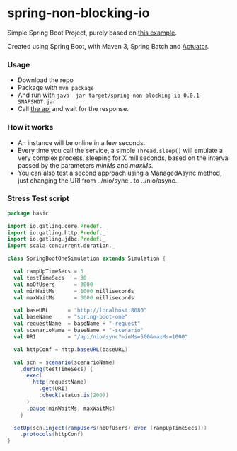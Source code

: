 # spring-non-blocking-io

Simple Spring Boot Project, purely based on [this example](http://blog.brunosimioni.com/jersey-jax-rs-non-blocking-io/).

Created using Spring Boot, with Maven 3, Spring Batch and [Actuator](http://docs.spring.io/spring-boot/docs/current/reference/html/production-ready-endpoints.html#production-ready-endpoints). 

### Usage
- Download the repo
- Package with `mvn package`
- And run with `java -jar target/spring-non-blocking-io-0.0.1-SNAPSHOT.jar`
- Call [the api](localhost:8080/api/nio/sync?minMs=200&maxMs=300) and wait for the response. 

### How it works
- An instance will be online in a few seconds. 
- Every time you call the service, a simple `Thread.sleep()` will emulate a very complex process, sleeping for X milliseconds, based on the interval passed by the parameters _minMs_ and _maxMs_.
- You can also test a second approach using a ManagedAsync method, just changing the URI from ../nio/sync.. to ../nio/async..

### Stress Test script

```Scala
package basic

import io.gatling.core.Predef._  
import io.gatling.http.Predef._  
import io.gatling.jdbc.Predef._  
import scala.concurrent.duration._  

class SpringBootOneSimulation extends Simulation {

  val rampUpTimeSecs = 5
  val testTimeSecs   = 30
  val noOfUsers      = 3000
  val minWaitMs      = 1000 milliseconds
  val maxWaitMs      = 3000 milliseconds

  val baseURL      = "http://localhost:8080"
  val baseName     = "spring-boot-one"
  val requestName  = baseName + "-request"
  val scenarioName = baseName + "-scenario"
  val URI          = "/api/nio/sync?minMs=500&maxMs=1000"

  val httpConf = http.baseURL(baseURL)

  val scn = scenario(scenarioName)
    .during(testTimeSecs) {
      exec(
        http(requestName)
          .get(URI)
          .check(status.is(200))
      )
      .pause(minWaitMs, maxWaitMs)
    }

  setUp(scn.inject(rampUsers(noOfUsers) over (rampUpTimeSecs)))
    .protocols(httpConf)
}
```

